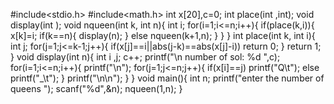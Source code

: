#include<stdio.h>
#include<math.h>
int x[20],c=0;
int place(int ,int);
void display(int );
void nqueen(int k, int n){
	int i;
	for(i=1;i<=n;i++){
		if(place(k,i)){
			x[k]=i;
			if(k==n){
				display(n);
				}
			else
			nqueen(k+1,n);
		}
	}
}
int place(int k, int i){
	int j;
	for(j=1;j<=k-1;j++){
		if(x[j]==i||abs(j-k)==abs(x[j]-i))
		return 0;
	}
	return 1;
}
void display(int n){
	int i ,j;
	c++;
	printf("\n number of sol: %d ",c);
	for(i=1;i<=n;i++){
		printf("\n");
	for(j=1;j<=n;j++){
		if(x[i]==j)
		printf("Q\t");
		else 
		printf("_\t");
	}
	printf("\n\n");
	}
}
void main(){
	int n;
	printf("enter the number of queens ");
	scanf("%d",&n);
	nqueen(1,n);
}
